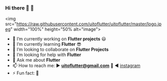 

### Hi there 👋 :blue_heart:

<img src="https://raw.githubusercontent.com/uitoflutter/uitoflutter/master/logo.jpeg" width="100%" height="50%  alt="image">
                                                                                                                          
- 🔭 I’m currently working on **Flutter projects** :smiley:
- 🌱 I’m currently learning **Flutter** :sunglasses:
- 👯 I’m looking to collaborate on **Flutter Projects**
- 🤔 I’m looking for help with **Flutter**
- 💬 Ask me about **Flutter** 
- 📫 How to reach me: :arrow_forward: **uitoflutter@gmail.com** :email: :arrow_backward: [instagram](https://www.instagram.com/uitoflutter/?hl=en)
- ⚡ Fun fact: 🤔 


